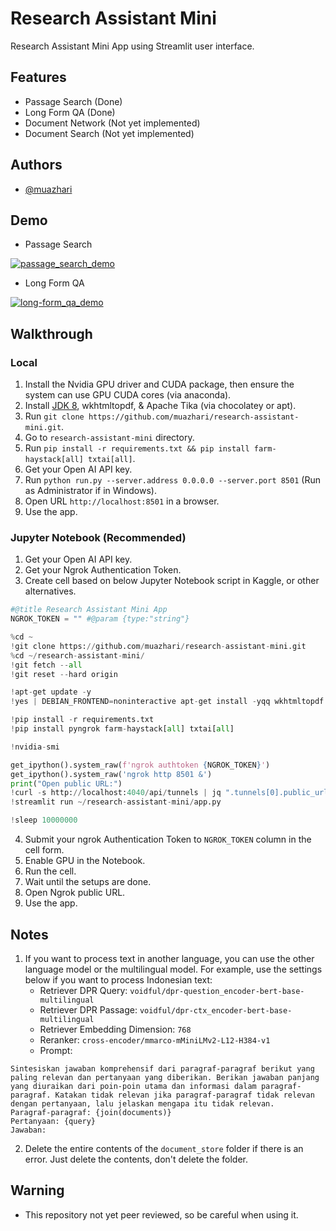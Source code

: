 
# Research Assistant Mini

Research Assistant Mini App using Streamlit user interface.

## Features

- Passage Search (Done)
- Long Form QA (Done)
- Document Network (Not yet implemented)
- Document Search (Not yet implemented)

## Authors

- [@muazhari](https://github.com/muazhari) 

## Demo

- Passage Search

[![passage_search_demo](https://img.youtube.com/vi/3CR1Vnyx8ik/0.jpg)](https://youtu.be/3CR1Vnyx8ik)

- Long Form QA

[![long-form_qa_demo](https://img.youtube.com/vi/Ih-qgRqUpzc/0.jpg)](https://youtu.be/Ih-qgRqUpzc)



## Walkthrough 

### Local
1. Install the Nvidia GPU driver and CUDA package, then ensure the system can use GPU CUDA cores (via anaconda).
2. Install [JDK 8](https://www.oracle.com/id/java/technologies/javase/javase8-archive-downloads.html), wkhtmltopdf, & Apache Tika (via chocolatey or apt).
3. Run `git clone https://github.com/muazhari/research-assistant-mini.git`.
4. Go to `research-assistant-mini` directory.
5. Run `pip install -r requirements.txt && pip install farm-haystack[all] txtai[all]`. 
6. Get your Open AI API key.
7. Run `python run.py --server.address 0.0.0.0 --server.port 8501` (Run as Administrator if in Windows).
8. Open URL `http://localhost:8501` in a browser.
9. Use the app.

### Jupyter Notebook (Recommended)
1. Get your Open AI API key.
2. Get your Ngrok Authentication Token.
3. Create cell based on below Jupyter Notebook script in Kaggle, or other alternatives.

```python
#@title Research Assistant Mini App
NGROK_TOKEN = "" #@param {type:"string"} 

%cd ~
!git clone https://github.com/muazhari/research-assistant-mini.git
%cd ~/research-assistant-mini/
!git fetch --all
!git reset --hard origin

!apt-get update -y
!yes | DEBIAN_FRONTEND=noninteractive apt-get install -yqq wkhtmltopdf xvfb libopenblas-dev libomp-dev poppler-utils openjdk-8-jdk jq

!pip install -r requirements.txt
!pip install pyngrok farm-haystack[all] txtai[all]

!nvidia-smi

get_ipython().system_raw(f'ngrok authtoken {NGROK_TOKEN}')
get_ipython().system_raw('ngrok http 8501 &')
print("Open public URL:")
!curl -s http://localhost:4040/api/tunnels | jq ".tunnels[0].public_url"
!streamlit run ~/research-assistant-mini/app.py

!sleep 10000000
```

4. Submit your ngrok Authentication Token to `NGROK_TOKEN` column in the cell form.
5. Enable GPU in the Notebook.
6. Run the cell.
7. Wait until the setups are done.
8. Open Ngrok public URL.
9. Use the app.

## Notes

1. If you want to process text in another language, you can use the other language model or the multilingual model. For example, use the settings below if you want to process Indonesian text:
   - Retriever DPR Query: `voidful/dpr-question_encoder-bert-base-multilingual`
    - Retriever DPR Passage:  `voidful/dpr-ctx_encoder-bert-base-multilingual`
    - Retriever Embedding Dimension: `768`
    - Reranker: `cross-encoder/mmarco-mMiniLMv2-L12-H384-v1`
    - Prompt: 
```
Sintesiskan jawaban komprehensif dari paragraf-paragraf berikut yang paling relevan dan pertanyaan yang diberikan. Berikan jawaban panjang yang diuraikan dari poin-poin utama dan informasi dalam paragraf-paragraf. Katakan tidak relevan jika paragraf-paragraf tidak relevan dengan pertanyaan, lalu jelaskan mengapa itu tidak relevan.
Paragraf-paragraf: {join(documents)}
Pertanyaan: {query}
Jawaban:
```
2. Delete the entire contents of the `document_store` folder if there is an error. Just delete the contents, don't delete the folder.

## Warning
- This repository not yet peer reviewed, so be careful when using it.
